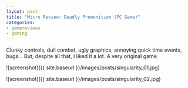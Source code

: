 ```yaml
---
layout: post
title: "Micro Review: Deadly Premonition (PC Game)"
categories:
- gamereviews
- gaming
---
```


Clunky controls, dull combat, ugly graphics, annoying quick time events, bugs... But, despite all that, I liked it a lot. A very original game.

![screenshot]({{ site.baseurl }}/images/posts/singularity_01.jpg)

![screenshot]({{ site.baseurl }}/images/posts/singularity_02.jpg)

